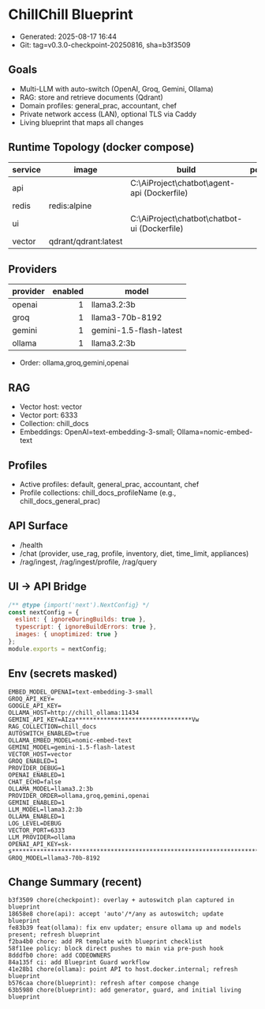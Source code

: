 # ChillChill Blueprint

- Generated: 2025-08-17 16:44
- Git: tag=v0.3.0-checkpoint-20250816, sha=b3f3509

## Goals
- Multi-LLM with auto-switch (OpenAI, Groq, Gemini, Ollama)
- RAG: store and retrieve documents (Qdrant)
- Domain profiles: general_prac, accountant, chef
- Private network access (LAN), optional TLS via Caddy
- Living blueprint that maps all changes

## Runtime Topology (docker compose)

| service | image | build | ports |
|---|---|---|---|
| api |  | C:\AiProject\chatbot\agent-api (Dockerfile) |  |
| redis | redis:alpine |  |  |
| ui |  | C:\AiProject\chatbot\chatbot-ui (Dockerfile) |  |
| vector | qdrant/qdrant:latest |  |  |

## Providers
| provider | enabled | model |
|---|---:|---|
| openai | 1 | llama3.2:3b |
| groq | 1 | llama3-70b-8192 |
| gemini | 1 | gemini-1.5-flash-latest |
| ollama | 1 | llama3.2:3b |

- Order: ollama,groq,gemini,openai

## RAG
- Vector host: vector
- Vector port: 6333
- Collection: chill_docs
- Embeddings: OpenAI=text-embedding-3-small; Ollama=nomic-embed-text

## Profiles
- Active profiles: default, general_prac, accountant, chef
- Profile collections: chill_docs_profileName (e.g., chill_docs_general_prac)

## API Surface
- /health
- /chat (provider, use_rag, profile, inventory, diet, time_limit, appliances)
- /rag/ingest, /rag/ingest/profile, /rag/query

## UI → API Bridge
```js
/** @type {import('next').NextConfig} */
const nextConfig = {
  eslint: { ignoreDuringBuilds: true },
  typescript: { ignoreBuildErrors: true },
  images: { unoptimized: true }
};
module.exports = nextConfig;

```

## Env (secrets masked)
```
EMBED_MODEL_OPENAI=text-embedding-3-small
GROQ_API_KEY=
GOOGLE_API_KEY=
OLLAMA_HOST=http://chill_ollama:11434
GEMINI_API_KEY=AIza*********************************Vw
RAG_COLLECTION=chill_docs
AUTOSWITCH_ENABLED=true
OLLAMA_EMBED_MODEL=nomic-embed-text
GEMINI_MODEL=gemini-1.5-flash-latest
VECTOR_HOST=vector
GROQ_ENABLED=1
PROVIDER_DEBUG=1
OPENAI_ENABLED=1
CHAT_ECHO=false
OLLAMA_MODEL=llama3.2:3b
PROVIDER_ORDER=ollama,groq,gemini,openai
GEMINI_ENABLED=1
LLM_MODEL=llama3.2:3b
OLLAMA_ENABLED=1
LOG_LEVEL=DEBUG
VECTOR_PORT=6333
LLM_PROVIDER=ollama
OPENAI_API_KEY=sk-s*****************************************************************************************************************************************************************AA
GROQ_MODEL=llama3-70b-8192
```

## Change Summary (recent)
```
b3f3509 chore(checkpoint): overlay + autoswitch plan captured in blueprint
18658e8 chore(api): accept 'auto'/*/any as autoswitch; update blueprint
fe83b39 feat(ollama): fix env updater; ensure ollama up and models present; refresh blueprint
f2ba4b0 chore: add PR template with blueprint checklist
58f11ee policy: block direct pushes to main via pre-push hook
8dddfb0 chore: add CODEOWNERS
84a135f ci: add Blueprint Guard workflow
41e28b1 chore(ollama): point API to host.docker.internal; refresh blueprint
b576caa chore(blueprint): refresh after compose change
63b5980 chore(blueprint): add generator, guard, and initial living blueprint
```

